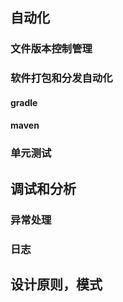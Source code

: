 ## 自动化
### 文件版本控制管理

### 软件打包和分发自动化
#### gradle
#### maven
### 单元测试



## 调试和分析

### 异常处理

### 日志

## 设计原则，模式

